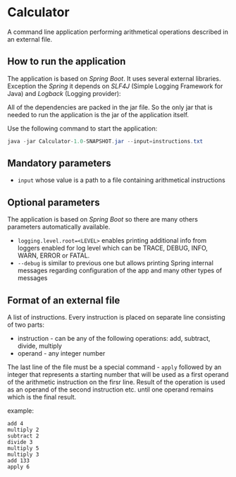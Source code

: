 # Calculator
A command line application performing arithmetical operations described in an external file.

## How to run the application

The application is based on *Spring* *Boot*. It uses several external libraries. Exception the *Spring*
 it depends on *SLF4J* (Simple Logging Framework for Java) and *Logback* (Logging provider): 
 
All of the dependencies are packed in the jar file. So the only jar that is needed to run the application 
is the jar of the application itself.

Use the following command to start the application:

```java
java -jar Calculator-1.0-SNAPSHOT.jar --input=instructions.txt
```

## Mandatory parameters

   * `input` whose value is a path to a file containing arithmetical instructions
    
## Optional parameters
    
The application is based on *Spring* *Boot* so there are many others parameters automatically available.
    
   * `logging.level.root=<LEVEL>` enables printing additional info from loggers enabled for log level <LEVEL> which can be TRACE, DEBUG, INFO, WARN, ERROR or FATAL.
   * `--debug` is similar to previous one but allows printing Spring internal messages regarding configuration of the app and many other types of messages 

## Format of an external file

A list of instructions. Every instruction is placed on separate line consisting of two 
parts:

   * instruction - can be any of the following operations: add, subtract, divide, multiply
   * operand - any integer number
    
The last line of the file must be a special command - `apply` followed by an integer that
represents a starting number that will be used as a first operand of the arithmetic instruction
on the firsr line. Result of the operation is used as an operand of the second instruction etc.
until one operand remains which is the final result.

example:

```
add 4
multiply 2
subtract 2
divide 3
multiply 5
multiply 3
add 133
apply 6
```